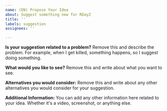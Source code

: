 ```yaml
---
name: (EN) Propose Your Idea
about: Suggest something new for RDayZ
title: ''
labels: suggestion
assignees: ''

---
```


**Is your suggestion related to a problem?** 
Remove this and describe the problem. For example, when I get killed, something happens, so I suggest doing something.

**What would you like to see?** 
Remove this and write about what you want to see.

**Alternatives you would consider:** 
Remove this and write about any other alternatives you would consider for your suggestion.

**Additional Information:** 
You can add any other information here related to your idea. Whether it's a video, screenshot, or anything else.
